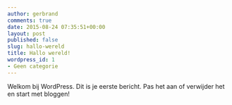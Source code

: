 ```yaml
---
author: gerbrand
comments: true
date: 2015-08-24 07:35:51+00:00
layout: post
published: false
slug: hallo-wereld
title: Hallo wereld!
wordpress_id: 1
- Geen categorie
---
```


Welkom bij WordPress. Dit is je eerste bericht. Pas het aan of verwijder het en start met bloggen!
